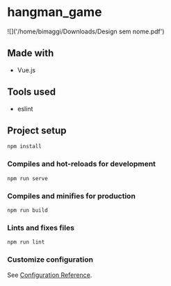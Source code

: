 <!-- Precisei instalar stylus e adicionar manualmente no package json o loader e o stylus
 "stylus": "^0.54.8",
 "stylus-loader": "^3.0.2",
 -->
# hangman_game
![]('/home/bimaggi/Downloads/Design sem nome.pdf')

## Made with
* Vue.js

## Tools used
* eslint


## Project setup
```
npm install
```

### Compiles and hot-reloads for development
```
npm run serve
```

### Compiles and minifies for production
```
npm run build
```

### Lints and fixes files
```
npm run lint
```

### Customize configuration
See [Configuration Reference](https://cli.vuejs.org/config/).
